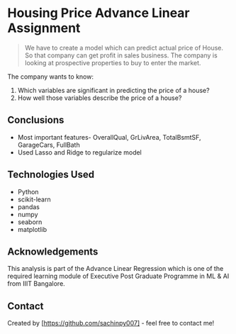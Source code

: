 # Housing Price Advance Linear Assignment
> We have to create a model which can predict actual price of House. So that company can get profit in sales business.
The company is looking at prospective properties to buy to enter the market.

The company wants to know:
1. Which variables are significant in predicting the price of a house? 
2. How well those variables describe the price of a house?

<!-- You don't have to answer all the questions - just the ones relevant to your project. -->

## Conclusions
- Most important features- OverallQual, GrLivArea, TotalBsmtSF, GarageCars, FullBath
- Used Lasso and Ridge to regularize model

<!-- You don't have to answer all the questions - just the ones relevant to your project. -->


## Technologies Used
- Python
- scikit-learn
- pandas
- numpy
- seaborn
- matplotlib

<!-- As the libraries versions keep on changing, it is recommended to mention the version of library used in this project -->

## Acknowledgements
This analysis is part of the Advance Linear Regression which is one of the required learning module of Executive Post Graduate Programme in ML & AI from IIIT Bangalore.


## Contact
Created by [https://github.com/sachinpy007] - feel free to contact me!